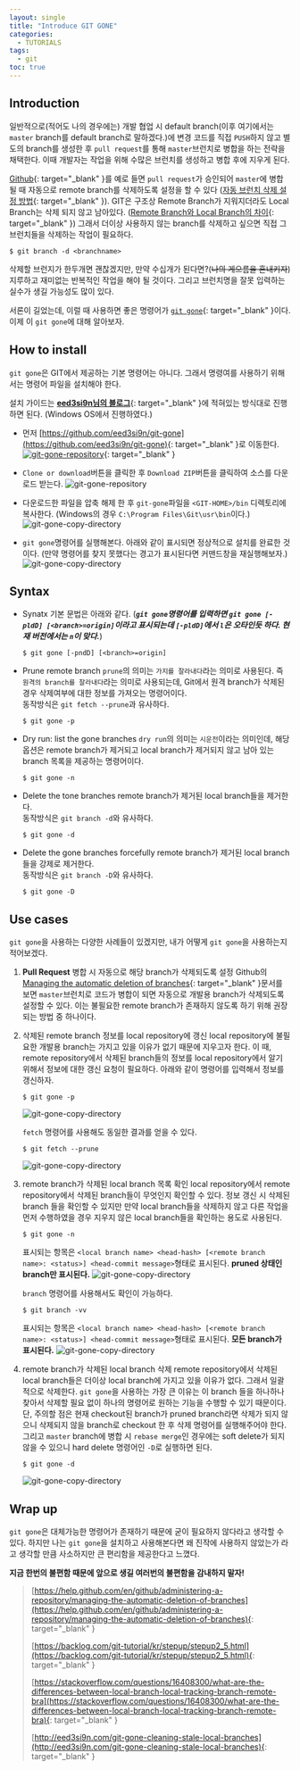 ```yaml
---
layout: single
title: "Introduce GIT GONE"
categories:
  - TUTORIALS
tags:
  - git
toc: true
---
```


## Introduction

일반적으로(적어도 나의 경우에는) 개발 협업 시 default branch(이후 여기에서는 `master` branch를 default branch로 말하겠다.)에 변경 코드를 직접 `PUSH`하지 않고 별도의 branch를 생성한 후 `pull request`를 통해 `master`브런치로 병합을 하는 전략을 채택한다. 이때 개발자는 작업을 위해 수많은 브런치를 생성하고 병합 후에 지우게 된다.

[Github](https://github.com/){: target="\_blank" }를 예로 들면 `pull request`가 승인되어 `master`에 병합될 때 자동으로 remote branch를 삭제하도록 설정을 할 수 있다 ([자동 브런치 삭제 설정 방법](https://help.github.com/en/github/administering-a-repository/managing-the-automatic-deletion-of-branches){: target="\_blank" }). GIT은 구조상 Remote Branch가 지워지더라도 Local Branch는 삭제 되지 않고 남아있다. ([Remote Branch와 Local Branch의 차이](https://stackoverflow.com/questions/16408300/what-are-the-differences-between-local-branch-local-tracking-branch-remote-bra){: target="\_blank" }) 그래서 더이상 사용하지 않는 branch를 삭제하고 싶으면 직접 그 브런치들을 삭제하는 작업이 필요하다.

```
$ git branch -d <branchname>
```

삭제할 브런지가 한두개면 괜찮겠지만, 만약 수십개가 된다면?(~~나의 게으름을 혼내키자~~) 지루하고 재미없는 반복적인 작업을 해야 될 것이다. 그리고 브런치명을 잘못 입력하는 실수가 생길 가능성도 많이 있다.

서론이 길었는데, 이럴 때 사용하면 좋은 명령어가 [`git gone`](http://eed3si9n.com/git-gone-cleaning-stale-local-branches){: target="\_blank" }이다. 이제 이 `git gone`에 대해 알아보자.

## How to install

`git gone`은 GIT에서 제공하는 기본 명령어는 아니다. 그래서 명령여를 사용하기 위해서는 명령어 파일을 설치해야 한다.

설치 가이드는 [**eed3si9n님의 블로그**](http://eed3si9n.com/git-gone-cleaning-stale-local-branches){: target="\_blank" }에 적혀있는 방식대로 진행하면 된다. (Windows OS에서 진행하였다.)

- 먼저 [https://github.com/eed3si9n/git-gone](https://github.com/eed3si9n/git-gone){: target="\_blank" }로 이동한다.
  [![git-gone-repository](/assets/images/posts/introduce-git-gone/git-gone-repository.png)](https://github.com/eed3si9n/git-gone){: target="\_blank" }

- `Clone or download`버튼을 클릭한 후 `Download ZIP`버튼을 클릭하여 소스를 다운로드 받는다.
  ![git-gone-repository](/assets/images/posts/introduce-git-gone/git-gone-download.png)

- 다운로드한 파일을 압축 해제 한 후 `git-gone`파일을 `<GIT-HOME>/bin` 디렉토리에 복사한다. (Windows의 경우 `C:\Program Files\Git\usr\bin`이다.)
  ![git-gone-copy-directory](/assets/images/posts/introduce-git-gone/git-gone-copy-directory.png)

- `git gone`명령어를 실행해본다. 아래와 같이 표시되면 정상적으로 설치를 완료한 것이다. (만약 명령어를 찾지 못했다는 경고가 표시된다면 커맨드창을 재실행해보자.)
  ![git-gone-copy-directory](/assets/images/posts/introduce-git-gone/git-gone-command-check.png)

## Syntax

- Synatx
  기본 문법은 아래와 같다. (**_`git gone`명령어를 입력하면 `git gone [-pldD] [<branch>=origin]`이라고 표시되는데 `[-pldD]`에서 `l`은 오타인듯 하다. 현재 버전에서는 `n`이 맞다._**)

  ```
  $ git gone [-pndD] [<branch>=origin]
  ```

- Prune remote branch
  `prune`의 의미는 `가지를 잘라내다`라는 의미로 사용된다. 즉 `원격의 branch를 잘라내다`라는 의미로 사용되는데, Git에서 원격 branch가 삭제된 경우 삭제여부에 대한 정보를 가져오는 명령어이다. <br/>
  동작방식은 `git fetch --prune`과 유사하다.

  ```
  $ git gone -p
  ```

- Dry run: list the gone branches
  `dry run`의 의미는 `시운전`이라는 의미인데, 해당 옵션은 remote branch가 제거되고 local branch가 제거되지 않고 남아 있는 branch 목록을 제공하는 명령어이다.

  ```
  $ git gone -n
  ```

- Delete the tone branches
  remote branch가 제거된 local branch들을 제거한다. <br/>
  동작방식은 `git branch -d`와 유사하다.

  ```
  $ git gone -d
  ```

- Delete the gone branches forcefully
  remote branch가 제거된 local branch들을 강제로 제거한다. <br/>
  동작방식은 `git branch -D`와 유사하다.

  ```
  $ git gone -D
  ```

## Use cases

`git gone`을 사용하는 다양한 사례들이 있겠지만, 내가 어떻게 `git gone`을 사용하는지 적어보겠다.

1. **Pull Request** 병합 시 자동으로 해당 branch가 삭제되도록 설정
   Github의 [Managing the automatic deletion of branches](https://help.github.com/en/github/administering-a-repository/managing-the-automatic-deletion-of-branches){: target="\_blank" }문서를 보면 `master`브런치로 코드가 병합이 되면 자동으로 개발용 branch가 삭제되도록 설정할 수 있다. 이는 불필요한 remote branch가 존재하지 않도록 하기 위해 권장되는 방법 중 하나이다.

2. 삭제된 remote branch 정보를 local repository에 갱신
   local repository에 불필요한 개발용 branch는 가지고 있을 이유가 없기 때문에 지우고자 한다. 이 때, remote repository에서 삭제된 branch들의 정보를 local repository에서 알기 위해서 정보에 대한 갱신 요청이 필요하다. 아래와 같이 명령어를 입력해서 정보를 갱신하자.

   ```
   $ git gone -p
   ```

   ![git-gone-copy-directory](/assets/images/posts/introduce-git-gone/git-gone-pruned-branches.png)

   `fetch` 명령어를 사용해도 동일한 결과를 얻을 수 있다.

   ```
   $ git fetch --prune
   ```

   ![git-gone-copy-directory](/assets/images/posts/introduce-git-gone/git-fetch-prune.png)

3. remote branch가 삭제된 local branch 목록 확인
   local repository에서 remote repository에서 삭제된 branch들이 무엇인지 확인할 수 있다. 정보 갱신 시 삭제된 branch 들을 확인할 수 있지만 만약 local branch들을 삭제하지 않고 다른 작업을 먼저 수행하였을 경우 지우지 않은 local branch들을 확인하는 용도로 사용된다.

   ```
   $ git gone -n
   ```

   표시되는 항목은 `<local branch name> <head-hash> [<remote branch name>: <status>] <head-commit message>`형태로 표시된다. **pruned 상태인 branch만 표시된다.**
   ![git-gone-copy-directory](/assets/images/posts/introduce-git-gone/git-gone-n.png)

   `branch` 명령어를 사용해서도 확인이 가능하다.

   ```
   $ git branch -vv
   ```

   표시되는 항목은 `<local branch name> <head-hash> [<remote branch name>: <status>] <head-commit message>`형태로 표시된다. **모든 branch가 표시된다.**
   ![git-gone-copy-directory](/assets/images/posts/introduce-git-gone/git-branch-vv.png)

4. remote branch가 삭제된 local branch 삭제
   remote repository에서 삭제된 local branch들은 더이상 local branch에 가지고 있을 이유가 없다. 그래서 일괄적으로 삭제한다. `git gone`을 사용하는 가장 큰 이유는 이 branch 들을 하나하나 찾아서 삭제할 필요 없이 하나의 명령어로 원하는 기능을 수행할 수 있기 때문이다.
   단, 주의할 점은 현재 checkout된 branch가 pruned branch라면 삭제가 되지 않으니 삭제되지 않을 branch로 checkout 한 후 삭제 명령어를 실행해주어야 한다. 그리고 `master` branch에 병합 시 `rebase merge`인 경우에는 soft delete가 되지 않을 수 있으니 hard delete 명령어인 `-D`로 실행하면 된다.

   ```
   $ git gone -d
   ```

   ![git-gone-copy-directory](/assets/images/posts/introduce-git-gone/git-gone-d.png)

## Wrap up

`git gone`은 대체가능한 명령어가 존재하기 때문에 굳이 필요하지 않다라고 생각할 수 있다. 하지만 나는 `git gone`을 설치하고 사용해본다면 왜 진작에 사용하지 않았는가 라고 생각할 만큼 사소하지만 큰 편리함을 제공한다고 느꼈다.

**지금 한번의 불편함 때문에 앞으로 생길 여러번의 불편함을 감내하지 말자!**

> [https://help.github.com/en/github/administering-a-repository/managing-the-automatic-deletion-of-branches](https://help.github.com/en/github/administering-a-repository/managing-the-automatic-deletion-of-branches){: target="\_blank" }
>
> [https://backlog.com/git-tutorial/kr/stepup/stepup2_5.html](https://backlog.com/git-tutorial/kr/stepup/stepup2_5.html){: target="\_blank" }
>
> [https://stackoverflow.com/questions/16408300/what-are-the-differences-between-local-branch-local-tracking-branch-remote-bra](https://stackoverflow.com/questions/16408300/what-are-the-differences-between-local-branch-local-tracking-branch-remote-bra){: target="\_blank" }
>
> [http://eed3si9n.com/git-gone-cleaning-stale-local-branches](http://eed3si9n.com/git-gone-cleaning-stale-local-branches){: target="\_blank" }
